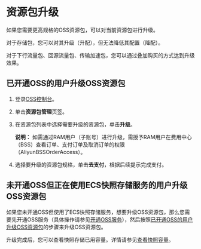 # 资源包升级

如果您需要更高规格的OSS资源包，可以对当前资源包进行升级。

对于存储包，您可以对其升级（升配），但无法降低其配置（降配）。

对于下行流量包、回源流量包、传输加速包，您可以通过叠加购买的方式达到升级效果。

## 已开通OSS的用户升级OSS资源包

1.  登录[OSS控制台](https://oss.console.aliyun.com/)。

2.  单击**资源包管理**页签。

3.  在资源包列表中选择需要升级的资源包，单击**升级**。

    **说明：** 如需通过RAM用户（子账号）进行升级，需授予RAM用户在费用中心（BSS）查看订单、支付订单及取消订单的权限（AliyunBSSOrderAccess）。

4.  选择要升级的资源包规格，单击**去支付**，根据后续提示完成支付。


## 未开通OSS但正在使用ECS快照存储服务的用户升级OSS资源包

如果您未开通OSS但使用了ECS快照存储服务，想要升级OSS资源包，那么您需要先开通OSS服务（具体操作请参见[开通OSS服务](/cn.zh-CN/控制台用户指南/开通OSS服务.md)），然后按照[已开通OSS的用户升级OSS资源包](#section_odf_0yc_3is)的步骤来升级OSS资源包。

升级完成后，您可以查看快照存储已用容量。详情请参见[查看快照容量](/cn.zh-CN/快照/使用快照/查看快照容量.md)。

